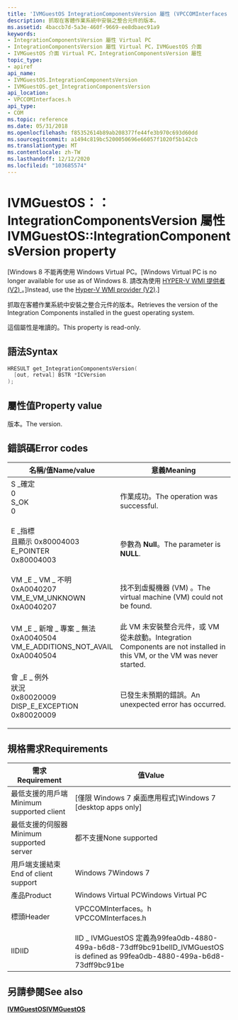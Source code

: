 ```yaml
---
title: 'IVMGuestOS IntegrationComponentsVersion 屬性 (VPCCOMInterfaces .h) '
description: 抓取在客體作業系統中安裝之整合元件的版本。
ms.assetid: 4baccb7d-5a3e-460f-9669-ee8dbaec91a9
keywords:
- IntegrationComponentsVersion 屬性 Virtual PC
- IntegrationComponentsVersion 屬性 Virtual PC，IVMGuestOS 介面
- IVMGuestOS 介面 Virtual PC，IntegrationComponentsVersion 屬性
topic_type:
- apiref
api_name:
- IVMGuestOS.IntegrationComponentsVersion
- IVMGuestOS.get_IntegrationComponentsVersion
api_location:
- VPCCOMInterfaces.h
api_type:
- COM
ms.topic: reference
ms.date: 05/31/2018
ms.openlocfilehash: f85352614b89ab208377fe44fe3b970c693d60dd
ms.sourcegitcommit: a1494c819bc5200050696e66057f1020f5b142cb
ms.translationtype: MT
ms.contentlocale: zh-TW
ms.lasthandoff: 12/12/2020
ms.locfileid: "103685574"
---
```

# <a name="ivmguestosintegrationcomponentsversion-property"></a><span data-ttu-id="6523c-106">IVMGuestOS：： IntegrationComponentsVersion 屬性</span><span class="sxs-lookup"><span data-stu-id="6523c-106">IVMGuestOS::IntegrationComponentsVersion property</span></span>

<span data-ttu-id="6523c-107">\[Windows 8 不能再使用 Windows Virtual PC。</span><span class="sxs-lookup"><span data-stu-id="6523c-107">\[Windows Virtual PC is no longer available for use as of Windows 8.</span></span> <span data-ttu-id="6523c-108">請改為使用 [HYPER-V WMI 提供者 (V2) ](/windows/desktop/HyperV_v2/windows-virtualization-portal)。\]</span><span class="sxs-lookup"><span data-stu-id="6523c-108">Instead, use the [Hyper-V WMI provider (V2)](/windows/desktop/HyperV_v2/windows-virtualization-portal).\]</span></span>

<span data-ttu-id="6523c-109">抓取在客體作業系統中安裝之整合元件的版本。</span><span class="sxs-lookup"><span data-stu-id="6523c-109">Retrieves the version of the Integration Components installed in the guest operating system.</span></span>

<span data-ttu-id="6523c-110">這個屬性是唯讀的。</span><span class="sxs-lookup"><span data-stu-id="6523c-110">This property is read-only.</span></span>

## <a name="syntax"></a><span data-ttu-id="6523c-111">語法</span><span class="sxs-lookup"><span data-stu-id="6523c-111">Syntax</span></span>


```C++
HRESULT get_IntegrationComponentsVersion(
  [out, retval] BSTR *ICVersion
);
```



## <a name="property-value"></a><span data-ttu-id="6523c-112">屬性值</span><span class="sxs-lookup"><span data-stu-id="6523c-112">Property value</span></span>

<span data-ttu-id="6523c-113">版本。</span><span class="sxs-lookup"><span data-stu-id="6523c-113">The version.</span></span>

## <a name="error-codes"></a><span data-ttu-id="6523c-114">錯誤碼</span><span class="sxs-lookup"><span data-stu-id="6523c-114">Error codes</span></span>



| <span data-ttu-id="6523c-115">名稱/值</span><span class="sxs-lookup"><span data-stu-id="6523c-115">Name/value</span></span>                                                                                                                                                              | <span data-ttu-id="6523c-116">意義</span><span class="sxs-lookup"><span data-stu-id="6523c-116">Meaning</span></span>                                                                                      |
|-------------------------------------------------------------------------------------------------------------------------------------------------------------------------|----------------------------------------------------------------------------------------------|
| <dl> <span data-ttu-id="6523c-117"><dt>S \_確定</dt> <dt>0</dt></span><span class="sxs-lookup"><span data-stu-id="6523c-117"><dt>S\_OK</dt> <dt>0</dt></span></span> </dl>                                 | <span data-ttu-id="6523c-118">作業成功。</span><span class="sxs-lookup"><span data-stu-id="6523c-118">The operation was successful.</span></span><br/>                                                     |
| <dl> <span data-ttu-id="6523c-119"><dt>E \_指標</dt><dt>且顯示 0x80004003</dt></span><span class="sxs-lookup"><span data-stu-id="6523c-119"><dt>E\_POINTER</dt> <dt>0x80004003</dt></span></span> </dl>                   | <span data-ttu-id="6523c-120">參數為 **Null**。</span><span class="sxs-lookup"><span data-stu-id="6523c-120">The parameter is **NULL**.</span></span><br/>                                                        |
| <dl> <span data-ttu-id="6523c-121"><dt>VM \_E \_ VM \_ 不明</dt> <dt>0xA0040207</dt></span><span class="sxs-lookup"><span data-stu-id="6523c-121"><dt>VM\_E\_VM\_UNKNOWN</dt> <dt>0xA0040207</dt></span></span> </dl>           | <span data-ttu-id="6523c-122">找不到虛擬機器 (VM) 。</span><span class="sxs-lookup"><span data-stu-id="6523c-122">The virtual machine (VM) could not be found.</span></span><br/>                                      |
| <dl> <span data-ttu-id="6523c-123"><dt>VM \_E \_ 新增 \_ 專案 \_ 無法</dt> <dt>0xA0040504</dt></span><span class="sxs-lookup"><span data-stu-id="6523c-123"><dt>VM\_E\_ADDITIONS\_NOT\_AVAIL</dt> <dt>0xA0040504</dt></span></span> </dl> | <span data-ttu-id="6523c-124">此 VM 未安裝整合元件，或 VM 從未啟動。</span><span class="sxs-lookup"><span data-stu-id="6523c-124">Integration Components are not installed in this VM, or the VM was never started.</span></span><br/> |
| <dl> <span data-ttu-id="6523c-125"><dt>會 \_E \_ 例外</dt>狀況 <dt>0x80020009</dt></span><span class="sxs-lookup"><span data-stu-id="6523c-125"><dt>DISP\_E\_EXCEPTION</dt> <dt>0x80020009</dt></span></span> </dl>           | <span data-ttu-id="6523c-126">已發生未預期的錯誤。</span><span class="sxs-lookup"><span data-stu-id="6523c-126">An unexpected error has occurred.</span></span><br/>                                                 |



## <a name="requirements"></a><span data-ttu-id="6523c-127">規格需求</span><span class="sxs-lookup"><span data-stu-id="6523c-127">Requirements</span></span>



| <span data-ttu-id="6523c-128">需求</span><span class="sxs-lookup"><span data-stu-id="6523c-128">Requirement</span></span> | <span data-ttu-id="6523c-129">值</span><span class="sxs-lookup"><span data-stu-id="6523c-129">Value</span></span> |
|-------------------------------------|-----------------------------------------------------------------------------------------------|
| <span data-ttu-id="6523c-130">最低支援的用戶端</span><span class="sxs-lookup"><span data-stu-id="6523c-130">Minimum supported client</span></span><br/> | <span data-ttu-id="6523c-131">\[僅限 Windows 7 桌面應用程式\]</span><span class="sxs-lookup"><span data-stu-id="6523c-131">Windows 7 \[desktop apps only\]</span></span><br/>                                                    |
| <span data-ttu-id="6523c-132">最低支援的伺服器</span><span class="sxs-lookup"><span data-stu-id="6523c-132">Minimum supported server</span></span><br/> | <span data-ttu-id="6523c-133">都不支援</span><span class="sxs-lookup"><span data-stu-id="6523c-133">None supported</span></span><br/>                                                                     |
| <span data-ttu-id="6523c-134">用戶端支援結束</span><span class="sxs-lookup"><span data-stu-id="6523c-134">End of client support</span></span><br/>    | <span data-ttu-id="6523c-135">Windows 7</span><span class="sxs-lookup"><span data-stu-id="6523c-135">Windows 7</span></span><br/>                                                                          |
| <span data-ttu-id="6523c-136">產品</span><span class="sxs-lookup"><span data-stu-id="6523c-136">Product</span></span><br/>                  | <span data-ttu-id="6523c-137">Windows Virtual PC</span><span class="sxs-lookup"><span data-stu-id="6523c-137">Windows Virtual PC</span></span><br/>                                                                 |
| <span data-ttu-id="6523c-138">標頭</span><span class="sxs-lookup"><span data-stu-id="6523c-138">Header</span></span><br/>                   | <dl> <span data-ttu-id="6523c-139"><dt>VPCCOMInterfaces。h</dt></span><span class="sxs-lookup"><span data-stu-id="6523c-139"><dt>VPCCOMInterfaces.h</dt></span></span> </dl> |
| <span data-ttu-id="6523c-140">IID</span><span class="sxs-lookup"><span data-stu-id="6523c-140">IID</span></span><br/>                      | <span data-ttu-id="6523c-141">IID \_ IVMGuestOS 定義為99fea0db-4880-499a-b6d8-73dff9bc91be</span><span class="sxs-lookup"><span data-stu-id="6523c-141">IID\_IVMGuestOS is defined as 99fea0db-4880-499a-b6d8-73dff9bc91be</span></span><br/>                 |



## <a name="see-also"></a><span data-ttu-id="6523c-142">另請參閱</span><span class="sxs-lookup"><span data-stu-id="6523c-142">See also</span></span>

<dl> <dt>

[<span data-ttu-id="6523c-143">**IVMGuestOS**</span><span class="sxs-lookup"><span data-stu-id="6523c-143">**IVMGuestOS**</span></span>](ivmguestos.md)
</dt> </dl>

 

